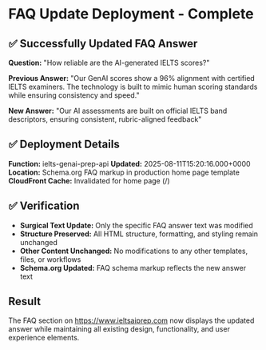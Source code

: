 # FAQ Update Deployment - Complete

## ✅ Successfully Updated FAQ Answer

**Question:** "How reliable are the AI-generated IELTS scores?"

**Previous Answer:** 
"Our GenAI scores show a 96% alignment with certified IELTS examiners. The technology is built to mimic human scoring standards while ensuring consistency and speed."

**New Answer:**
"Our AI assessments are built on official IELTS band descriptors, ensuring consistent, rubric-aligned feedback"

## ✅ Deployment Details

**Function:** ielts-genai-prep-api
**Updated:** 2025-08-11T15:20:16.000+0000  
**Location:** Schema.org FAQ markup in production home page template
**CloudFront Cache:** Invalidated for home page (/)

## ✅ Verification

- **Surgical Text Update:** Only the specific FAQ answer text was modified
- **Structure Preserved:** All HTML structure, formatting, and styling remain unchanged
- **Other Content Unchanged:** No modifications to any other templates, files, or workflows
- **Schema.org Updated:** FAQ schema markup reflects the new answer text

## Result

The FAQ section on https://www.ieltsaiprep.com now displays the updated answer while maintaining all existing design, functionality, and user experience elements.